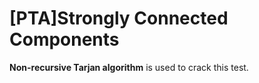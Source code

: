# [PTA]Strongly Connected Components

**Non-recursive Tarjan algorithm** is used to crack this test.
